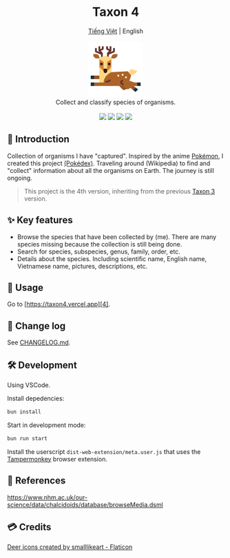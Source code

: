 <h1 align="center">Taxon 4</h1>

<p align="center">
	<a href="./README.md">Tiếng Việt</a>
	|
	<span>English</span>
	<br>
	<br>
	<img src="./public/assets/images/logo.png" height="128">
	<br>
	Collect and classify species of organisms.
	<br>
	<br>
	<img src="https://img.shields.io/github/package-json/v/tientq64/taxon4?label=Version&color=0284c7">
	<img src="https://img.shields.io/github/deployments/tientq64/taxon4/production?label=Deployment&color=f43f5e">
	<img src="https://img.shields.io/github/size/tientq64/taxon4/public/data/data.taxon4?label=Data&color=059669">
	<img src="https://img.shields.io/website?label=Website&url=https://taxon4.vercel.app&up_color=65a30d&down_color=f43f5e">
</p>

## 📰 Introduction

Collection of organisms I have "captured". Inspired by the anime [Pokémon][1], I created this project [(Pokédex)][2]. Traveling around (Wikipedia) to find and "collect" information about all the organisms on Earth. The journey is still ongoing.

> This project is the 4th version, inheriting from the previous [Taxon 3][3] version.

## ✨ Key features

-   Browse the species that have been collected by (me). There are many species missing because the collection is still being done.
-   Search for species, subspecies, genus, family, order, etc.
-   Details about the species. Including scientific name, English name, Vietnamese name, pictures, descriptions, etc.

## 🤳 Usage

Go to [https://taxon4.vercel.app][4].

## 📑 Change log

See [CHANGELOG.md][5].

## 🛠️ Development

Using VSCode.

Install depedencies:

```bash
bun install
```

Start in development mode:

```bash
bun run start
```

Install the userscript `dist-web-extension/meta.user.js` that uses the [Tampermonkey][6] browser extension.

## 📂 References

https://www.nhm.ac.uk/our-science/data/chalcidoids/database/browseMedia.dsml

## 💳 Credits

<a href="https://www.flaticon.com/free-icons/deer" title="deer icons">Deer icons created by smalllikeart - Flaticon</a>

[1]: https://en.wikipedia.org/wiki/Pok%C3%A9mon
[2]: https://en.wikipedia.org/wiki/Gameplay_of_Pok%C3%A9mon#Pok%C3%A9dex
[3]: https://github.com/tientq64/taxon
[4]: https://taxon4.vercel.app/
[5]: ./CHANGELOG.md
[6]: https://www.tampermonkey.net/
